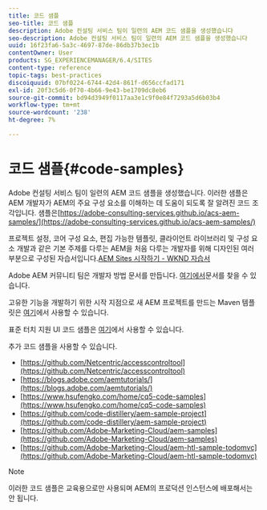 ```yaml
---
title: 코드 샘플
seo-title: 코드 샘플
description: Adobe 컨설팅 서비스 팀이 일련의 AEM 코드 샘플을 생성했습니다
seo-description: Adobe 컨설팅 서비스 팀이 일련의 AEM 코드 샘플을 생성했습니다
uuid: 16f23fa6-5a3c-4697-87de-86db37b3ec1b
contentOwner: User
products: SG_EXPERIENCEMANAGER/6.4/SITES
content-type: reference
topic-tags: best-practices
discoiquuid: 07bf0224-6744-42d4-861f-d656ccfad171
exl-id: 20f3c5d6-0f70-4b66-9e43-be1709dc8eb6
source-git-commit: bd94d3949f0117aa3e1c9f0e84f7293a5d6b03b4
workflow-type: tm+mt
source-wordcount: '238'
ht-degree: 7%

---
```


# 코드 샘플{#code-samples}

Adobe 컨설팅 서비스 팀이 일련의 AEM 코드 샘플을 생성했습니다. 이러한 샘플은 AEM 개발자가 AEM의 주요 구성 요소를 이해하는 데 도움이 되도록 잘 알려진 코드 조각입니다. 샘플은[https://adobe-consulting-services.github.io/acs-aem-samples/](https://adobe-consulting-services.github.io/acs-aem-samples/)

프로젝트 설정, 코어 구성 요소, 편집 가능한 템플릿, 클라이언트 라이브러리 및 구성 요소 개발과 같은 기본 주제를 다루는 AEM을 처음 다루는 개발자를 위해 디자인된 여러 부분으로 구성된 자습서입니다.[AEM Sites 시작하기 - WKND 자습서](https://helpx.adobe.com/kr/experience-manager/kt/sites/using/getting-started-wknd-tutorial-develop.html)

Adobe AEM 커뮤니티 팀은 개발자 방법 문서를 만듭니다. [여기에서](https://helpx.adobe.com/kr/experience-manager/topics/how-to.html)문서를 찾을 수 있습니다.

고유한 기능을 개발하기 위한 시작 지점으로 새 AEM 프로젝트를 만드는 Maven 템플릿은 [여기](https://github.com/Adobe-Marketing-Cloud/aem-project-archetype)에서 사용할 수 있습니다.

표준 터치 지원 UI 코드 샘플은 [여기](/help/sites-developing/developing-components.md)에서 사용할 수 있습니다.

추가 코드 샘플을 사용할 수 있습니다.

* [https://github.com/Netcentric/accesscontroltool](https://github.com/Netcentric/accesscontroltool)
* [https://blogs.adobe.com/aemtutorials/](https://blogs.adobe.com/aemtutorials/)
* [https://www.hsufengko.com/home/cq5-code-samples](https://www.hsufengko.com/home/cq5-code-samples)
* [https://github.com/code-distillery/aem-sample-project](https://github.com/code-distillery/aem-sample-project)
* [https://github.com/Adobe-Marketing-Cloud/aem-samples](https://github.com/Adobe-Marketing-Cloud/aem-samples)
* [https://github.com/Adobe-Marketing-Cloud/aem-htl-sample-todomvc](https://github.com/Adobe-Marketing-Cloud/aem-htl-sample-todomvc)

>[!NOTE]
>
>이러한 코드 샘플은 교육용으로만 사용되며 AEM의 프로덕션 인스턴스에 배포해서는 안 됩니다.
